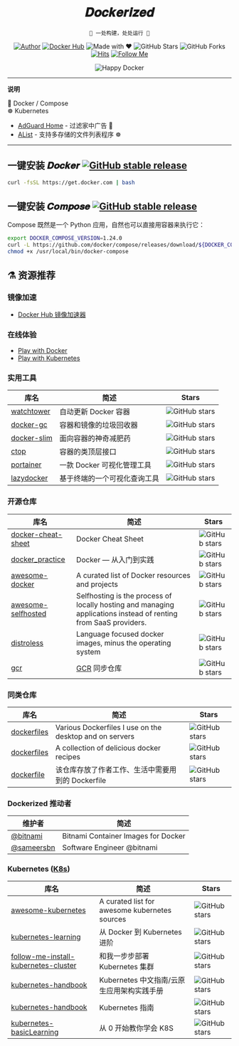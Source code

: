 <h1 align="center">𝑫𝒐𝒄𝒌𝒆𝒓𝒊𝒛𝒆𝒅</h1>

<div align="center">

`🐳 一处构建，处处运行 🚢`

[![Author](https://flat.badgen.net/badge/author/y0ngb1n/orange)](https://sourl.cn/TpLCyc)
[![Docker Hub](https://flat.badgen.net/badge/dockerhub/y0ngb1n?icon=docker&label=hub)](https://sourl.cn/WBkUGt)
![Made with ❤](https://flat.badgen.net/badge/made%20with/%e2%9d%a4/ff69b4)
![GitHub Stars](https://flat.badgen.net/github/stars/y0ngb1n/dockerized)
![GitHub Forks](https://flat.badgen.net/github/forks/y0ngb1n/dockerized)
[![Hits](https://hits.seeyoufarm.com/api/count/incr/badge.svg?url=https%3A%2F%2Fgithub.com%2Fy0ngb1n%2Fdockerized&count_bg=%2379C83D&title_bg=%23555555&icon=&icon_color=%23E7E7E7&title=views&edge_flat=true)](https://github.com/y0ngb1n/dockerized)
[![Follow Me](https://img.shields.io/github/followers/y0ngb1n.svg?style=social&label=Follow%20Me)](https://github.com/y0ngb1n)

![Happy Docker](https://i.loli.net/2019/04/10/5cae05666de2a.jpg "Happy Docker!")

</div>

---

**说明**

🐳 Docker / Compose \
☸️ Kubernetes

- [AdGuard Home](https://github.com/y0ngb1n/dockerized/tree/master/adguard-home) - 过滤家中广告 🐳
- [AList](https://github.com/y0ngb1n/dockerized/tree/master/alist) - 支持多存储的文件列表程序 ☸️

---

## 一键安装 𝑫𝒐𝒄𝒌𝒆𝒓 [![GitHub stable release](https://flat.badgen.net/github/release/moby/moby/stable?label)](https://github.com/moby/moby/releases)

```bash
curl -fsSL https://get.docker.com | bash
```

## 一键安装 𝑪𝒐𝒎𝒑𝒐𝒔𝒆 [![GitHub stable release](https://flat.badgen.net/github/release/docker/compose/stable?label&color=red)](https://github.com/docker/compose/releases)

Compose 既然是一个 Python 应用，自然也可以直接用容器来执行它：

```bash
export DOCKER_COMPOSE_VERSION=1.24.0
curl -L https://github.com/docker/compose/releases/download/${DOCKER_COMPOSE_VERSION}/run.sh > /usr/local/bin/docker-compose
chmod +x /usr/local/bin/docker-compose
```

## ⚗️ 资源推荐

### 镜像加速

- [Docker Hub 镜像加速器](https://gist.github.com/y0ngb1n/7e8f16af3242c7815e7ca2f0833d3ea6)

### 在线体验

+ [Play with Docker](https://labs.play-with-docker.com/)
+ [Play with Kubernetes](https://labs.play-with-k8s.com/)

### 实用工具

库名 | 简述 | Stars
--- | --- | ---
[watchtower](https://github.com/containrrr/watchtower) | 自动更新 Docker 容器 | ![GitHub stars](https://flat.badgen.net/github/stars/containrrr/watchtower)
[docker-gc](https://github.com/spotify/docker-gc) | 容器和镜像的垃圾回收器 | ![GitHub stars](https://flat.badgen.net/github/stars/spotify/docker-gc)
[docker-slim](https://github.com/docker-slim/docker-slim) | 面向容器的神奇减肥药 | ![GitHub stars](https://flat.badgen.net/github/stars/docker-slim/docker-slim)
[ctop](https://github.com/bcicen/ctop) | 容器的类顶层接口 | ![GitHub stars](https://flat.badgen.net/github/stars/bcicen/ctop)
[portainer](https://github.com/portainer/portainer) | 一款 Docker 可视化管理工具 | ![GitHub stars](https://flat.badgen.net/github/stars/portainer/portainer)
[lazydocker](https://github.com/jesseduffield/lazydocker) | 基于终端的一个可视化查询工具 | ![GitHub stars](https://flat.badgen.net/github/stars/jesseduffield/lazydocker)

### 开源仓库

库名 | 简述 | Stars
--- | --- | ---
[docker-cheat-sheet](https://github.com/wsargent/docker-cheat-sheet) | Docker Cheat Sheet | ![GitHub stars](https://flat.badgen.net/github/stars/wsargent/docker-cheat-sheet)
[docker_practice](https://github.com/yeasy/docker_practice) | Docker — 从入门到实践 | ![GitHub stars](https://flat.badgen.net/github/stars/yeasy/docker_practice)
[awesome-docker](https://github.com/veggiemonk/awesome-docker) | A curated list of Docker resources and projects | ![GitHub stars](https://flat.badgen.net/github/stars/veggiemonk/awesome-docker)
[awesome-selfhosted](https://github.com/Kickball/awesome-selfhosted) | Selfhosting is the process of locally hosting and managing applications instead of renting from SaaS providers. | ![GitHub stars](https://flat.badgen.net/github/stars/Kickball/awesome-selfhosted)
[distroless](https://github.com/GoogleContainerTools/distroless) | Language focused docker images, minus the operating system | ![GitHub stars](https://flat.badgen.net/github/stars/GoogleContainerTools/distroless)
[gcr](https://github.com/mritd/gcr) | [GCR](https://gcr.io/) 同步仓库 | ![GitHub stars](https://flat.badgen.net/github/stars/mritd/gcr)

### 同类仓库

库名 | 简述 | Stars
--- | --- | ---
[dockerfiles](https://github.com/jessfraz/dockerfiles) | Various Dockerfiles I use on the desktop and on servers | ![GitHub stars](https://flat.badgen.net/github/stars/jessfraz/dockerfiles)
[dockerfiles](https://github.com/vimagick/dockerfiles) | A collection of delicious docker recipes | ![GitHub stars](https://flat.badgen.net/github/stars/vimagick/dockerfiles)
[dockerfile](https://github.com/mritd/dockerfile) | 该仓库存放了作者工作、生活中需要用到的 Dockerfile | ![GitHub stars](https://flat.badgen.net/github/stars/mritd/dockerfile)

### Dockerized 推动者

维护者 | 简述
--- | ---
[@bitnami](https://bitnami.com/containers) | Bitnami Container Images for Docker
[@sameersbn](https://github.com/sameersbn) | Software Engineer @bitnami

### Kubernetes ([K8s](https://k8s.io))

库名 | 简述 | Stars
--- | --- | ---
[awesome-kubernetes](https://github.com/ramitsurana/awesome-kubernetes) | A curated list for awesome kubernetes sources | ![GitHub stars](https://flat.badgen.net/github/stars/ramitsurana/awesome-kubernetes)
[kubernetes-learning](https://github.com/cnych/kubernetes-learning) | 从 Docker 到 Kubernetes 进阶 | ![GitHub stars](https://flat.badgen.net/github/stars/cnych/kubernetes-learning)
[follow-me-install-kubernetes-cluster](https://github.com/opsnull/follow-me-install-kubernetes-cluster) | 和我一步步部署 Kubernetes 集群 | ![GitHub stars](https://flat.badgen.net/github/stars/opsnull/follow-me-install-kubernetes-cluster)
[kubernetes-handbook](https://github.com/rootsongjc/kubernetes-handbook) | Kubernetes 中文指南/云原生应用架构实践手册 | ![GitHub stars](https://flat.badgen.net/github/stars/rootsongjc/kubernetes-handbook)
[kubernetes-handbook](https://github.com/feiskyer/kubernetes-handbook) | Kubernetes 指南 | ![GitHub stars](https://flat.badgen.net/github/stars/feiskyer/kubernetes-handbook)
[kubernetes-basicLearning](https://github.com/knrt10/kubernetes-basicLearning) | 从 0 开始教你学会 K8S | ![GitHub stars](https://flat.badgen.net/github/stars/knrt10/kubernetes-basicLearning)
